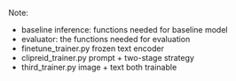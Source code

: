 Note:
 - baseline inference: functions needed for baseline model
 - evaluator: the functions needed for evaluation
 - finetune_trainer.py                  frozen text encoder
 - clipreid_trainer.py                  prompt + two-stage strategy
 - third_trainer.py             image + text both trainable
